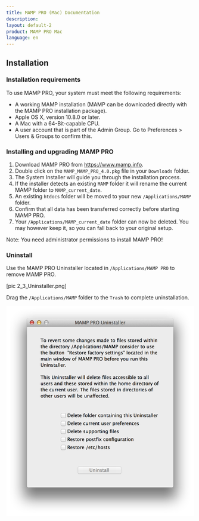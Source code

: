 ```yaml
---
title: MAMP PRO (Mac) Documentation
description: 
layout: default-2
product: MAMP PRO Mac
language: en
---
```


## Installation

### Installation requirements

To use MAMP PRO, your system must meet the following requirements:

- A working MAMP installation (MAMP can be downloaded directly with the MAMP PRO installation package).
- Apple OS X, version 10.8.0 or later.
- A Mac with a 64-Bit-capable CPU.
- A user account that is part of the Admin Group. Go to Preferences > Users & Groups to confirm this.

### Installing and upgrading MAMP PRO

1. Download MAMP PRO from https://www.mamp.info.
2. Double click on the `MAMP_MAMP_PRO_4.0.pkg` file in your `Downloads` folder.
3. The System Installer will guide you through the installation process.
4. If the installer detects an existing `MAMP` folder it will rename the current MAMP folder to `MAMP_current_date`.
5. An existing `htdocs` folder will be moved to your new `/Applications/MAMP` folder.
6. Confirm that all data has been transferred correctly before starting MAMP PRO.
7. Your `/Applications/MAMP_current_date` folder can now be deleted. You may however keep it, so you can fall back to your original setup.

<div class="alert" role="alert">
Note: You need administrator permissions to install MAMP PRO!
</div>

### Uninstall

Use the MAMP PRO Uninstaller located in `/Applications/MAMP PRO` to remove MAMP PRO.

[pic 2_3_Uninstaller.png]

Drag the `/Applications/MAMP` folder to the `Trash` to complete uninstallation.

![MAMP](Uninstaller.png)
